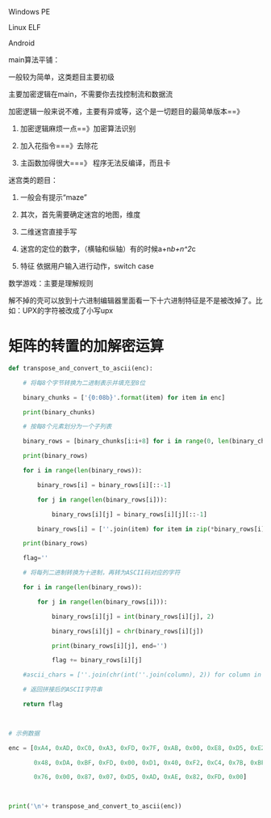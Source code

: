Windows PE

Linux ELF

Android

main算法平铺：

一般较为简单，这类题目主要初级

主要加密逻辑在main，不需要你去找控制流和数据流

加密逻辑一般来说不难，主要有异或等，这个是一切题目的最简单版本==》

1. 加密逻辑麻烦一点==》加密算法识别
    
2. 加入花指令===》去除花
    
3. 主函数加得很大===》 程序无法反编译，而且卡
    

迷宫类的题目：

1. 一般会有提示“maze”
    
2. 其次，首先需要确定迷宫的地图，维度
    
3. 二维迷宫直接手写
    
4. 迷宫的定位的数字，（横轴和纵轴）有的时候a+n*b+n^2*c
    
5. 特征 依据用户输入进行动作，switch case
    

数学游戏：主要是理解规则

解不掉的壳可以放到十六进制编辑器里面看一下十六进制特征是不是被改掉了。比如：UPX的字符被改成了小写upx

# 矩阵的转置的加解密运算

```python
def transpose_and_convert_to_ascii(enc):

    # 将每8个字节转换为二进制表示并填充至8位

    binary_chunks = ['{0:08b}'.format(item) for item in enc]

    print(binary_chunks)

    # 按每8个元素划分为一个子列表

    binary_rows = [binary_chunks[i:i+8] for i in range(0, len(binary_chunks), 8)]

    print(binary_rows)

    for i in range(len(binary_rows)):

        binary_rows[i] = binary_rows[i][::-1]

        for j in range(len(binary_rows[i])):

            binary_rows[i][j] = binary_rows[i][j][::-1]

        binary_rows[i] = [''.join(item) for item in zip(*binary_rows[i])]

    print(binary_rows)

    flag=''

    # 将每列二进制转换为十进制，再转为ASCII码对应的字符

    for i in range(len(binary_rows)):

        for j in range(len(binary_rows[i])):

            binary_rows[i][j] = int(binary_rows[i][j], 2)

            binary_rows[i][j] = chr(binary_rows[i][j])

            print(binary_rows[i][j], end='')

            flag += binary_rows[i][j]

    #ascii_chars = [''.join(chr(int(''.join(column), 2)) for column in binary_rows)]

    # 返回拼接后的ASCII字符串

    return flag

  

# 示例数据

enc = [0xA4, 0xAD, 0xC0, 0xA3, 0xFD, 0x7F, 0xAB, 0x00, 0xE8, 0xD5, 0xE2,

       0x48, 0xDA, 0xBF, 0xFD, 0x00, 0xD1, 0x40, 0xF2, 0xC4, 0x7B, 0xBF,

       0x76, 0x00, 0x87, 0x07, 0xD5, 0xAD, 0xAE, 0x82, 0xFD, 0x00]

  

print('\n'+ transpose_and_convert_to_ascii(enc))
```